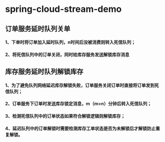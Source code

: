 # spring-cloud-stream-demo

## 订单服务延时队列关单
#### 1、下单时将订单加入延时队列，n时间后没被消费则转入死信队列；
#### 2、将死信队列中的订单关闭，同时给库存服务发送解锁库存消息

## 库存服务延时队列解锁库存
#### 1、为了避免队列网络延迟库存解锁失败，订单服务关闭订单时直接将订单发到死信队列；
#### 2、订单服务下订单时发送库存锁定消息，m（m>n）分钟后转入死信队列；
#### 3、检测死信队列中的订单状态如果符合解锁逻辑则解锁库存；
#### 4、延迟队列中的订单解锁时需要检测库存工单状态是否为未解锁后才解锁防止重复解锁。
